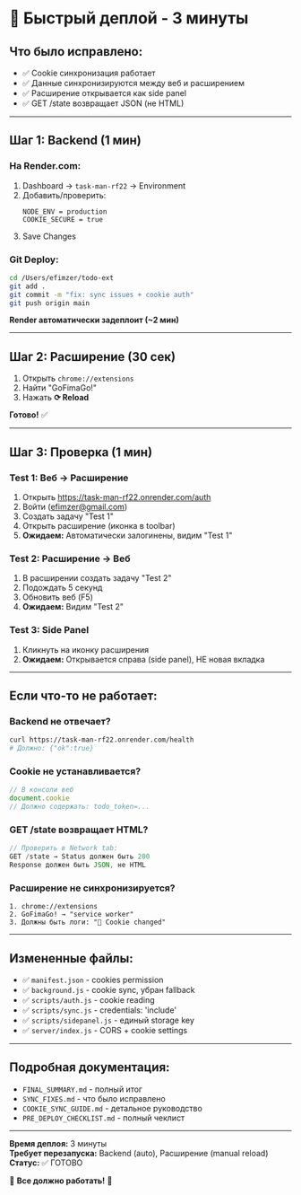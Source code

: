# 🚀 Быстрый деплой - 3 минуты

## Что было исправлено:
- ✅ Cookie синхронизация работает
- ✅ Данные синхронизируются между веб и расширением
- ✅ Расширение открывается как side panel
- ✅ GET /state возвращает JSON (не HTML)

---

## Шаг 1: Backend (1 мин)

### На Render.com:
1. Dashboard → `task-man-rf22` → Environment
2. Добавить/проверить:
   ```
   NODE_ENV = production
   COOKIE_SECURE = true
   ```
3. Save Changes

### Git Deploy:
```bash
cd /Users/efimzer/todo-ext
git add .
git commit -m "fix: sync issues + cookie auth"
git push origin main
```

**Render автоматически задеплоит (~2 мин)**

---

## Шаг 2: Расширение (30 сек)

1. Открыть `chrome://extensions`
2. Найти "GoFimaGo!"
3. Нажать **⟳ Reload**

**Готово!** ✅

---

## Шаг 3: Проверка (1 мин)

### Test 1: Веб → Расширение
1. Открыть https://task-man-rf22.onrender.com/auth
2. Войти (efimzer@gmail.com)
3. Создать задачу "Test 1"
4. Открыть расширение (иконка в toolbar)
5. **Ожидаем:** Автоматически залогинены, видим "Test 1"

### Test 2: Расширение → Веб
1. В расширении создать задачу "Test 2"
2. Подождать 5 секунд
3. Обновить веб (F5)
4. **Ожидаем:** Видим "Test 2"

### Test 3: Side Panel
1. Кликнуть на иконку расширения
2. **Ожидаем:** Открывается справа (side panel), НЕ новая вкладка

---

## Если что-то не работает:

### Backend не отвечает?
```bash
curl https://task-man-rf22.onrender.com/health
# Должно: {"ok":true}
```

### Cookie не устанавливается?
```javascript
// В консоли веб
document.cookie
// Должно содержать: todo_token=...
```

### GET /state возвращает HTML?
```javascript
// Проверить в Network tab:
GET /state → Status должен быть 200
Response должен быть JSON, не HTML
```

### Расширение не синхронизируется?
```
1. chrome://extensions
2. GoFimaGo! → "service worker"
3. Должны быть логи: "🍪 Cookie changed"
```

---

## Измененные файлы:

- ✅ `manifest.json` - cookies permission
- ✅ `background.js` - cookie sync, убран fallback
- ✅ `scripts/auth.js` - cookie reading
- ✅ `scripts/sync.js` - credentials: 'include'
- ✅ `scripts/sidepanel.js` - единый storage key
- ✅ `server/index.js` - CORS + cookie settings

---

## Подробная документация:

- `FINAL_SUMMARY.md` - полный итог
- `SYNC_FIXES.md` - что было исправлено
- `COOKIE_SYNC_GUIDE.md` - детальное руководство
- `PRE_DEPLOY_CHECKLIST.md` - полный чеклист

---

**Время деплоя:** 3 минуты  
**Требует перезапуска:** Backend (auto), Расширение (manual reload)  
**Статус:** ✅ ГОТОВО

🎉 **Все должно работать!** 🎉
